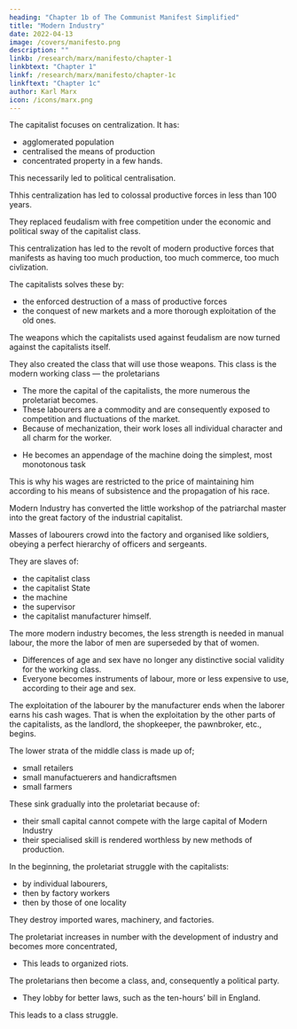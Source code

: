 ```yaml
---
heading: "Chapter 1b of The Communist Manifest Simplified"
title: "Modern Industry"
date: 2022-04-13
image: /covers/manifesto.png
description: ""
linkb: /research/marx/manifesto/chapter-1
linkbtext: "Chapter 1"
linkf: /research/marx/manifesto/chapter-1c
linkftext: "Chapter 1c"
author: Karl Marx
icon: /icons/marx.png
---
```




The capitalist focuses on centralization. It has:
- agglomerated population <!--  keeps more and more doing away with the scattered state of the population, of the means of production, and of property.  --> 
- centralised the means of production
- concentrated property in a few hands. 

This necessarily led to political centralisation. 

<!-- Independent, or but loosely connected provinces, with separate interests, laws, governments, and systems of taxation, became lumped together into one nation, with one government, one code of laws, one national class-interest, one frontier, and one customs-tariff. -->

Thhis centralization has led to colossal productive forces in less than 100 years. 

<!-- The capitalists, during its rule of scarce one hundred years, has created more massive and more  than have all preceding generations together. Subjection of Nature’s forces to man, machinery, application of chemistry to industry and agriculture, steam-navigation, railways, electric telegraphs, clearing of whole continents for cultivation, canalisation of rivers, whole populations conjured out of the ground — what earlier century had even a presentiment that such productive forces slumbered in the lap of social labour? -->

<!-- We see then: the means of production and of exchange, on whose foundation the capitalists built itself up, were generated in feudal society. At a certain stage in the development of these means of production and of exchange, the conditions under which feudal society produced and exchanged, the feudal organisation of agriculture and manufacturing industry, in one word, the feudal relations of property became no longer compatible with the already developed productive forces; they became so many fetters. They had to be burst asunder; they were burst asunder. -->

They replaced feudalism with free competition <!-- , accompanied by a social and political constitution adapted in it, and --> under the economic and political sway of the capitalist class.

<!-- A similar movement is going on before our own eyes. Modern capitalist society, with its relations of production, of exchange and of property, a society that has conjured up such gigantic means of production and of exchange, is like the sorcerer who is no longer able to control the powers of the nether world whom he has called up by his spells.  -->


This centralization has led to the revolt of modern productive forces that manifests as having too much production, too much commerce, too much civlization. 

<!-- 
For many a decade past the history of industry and commerce is but the history of  against modern conditions of production, against the property relations that are the conditions for the existence of the capitalist and of its rule. It is enough to mention the commercial crises that by their periodical return put the existence of the entire capitalist society on its trial, each time more threateningly. 

In these crises, a great part not only of the existing products, but also of the previously created productive forces, are periodically destroyed. 

In these crises, there breaks out an epidemic that, in all earlier epochs, would have seemed an absurdity — the epidemic of over-production. 

Society suddenly finds itself put back into a state of momentary barbarism; it appears as if a famine, a universal war of devastation, had cut off the supply of every means of subsistence; industry and commerce seem to be destroyed; and why? Because there is too much civilisation, too much means of subsistence, too much industry, too much commerce.  -->

<!-- The productive forces at the disposal of society no longer tend to further the development of the conditions of capitalist property; on the contrary, they have become too powerful for these conditions, by which they are fettered, and so soon as they overcome these fetters, they bring disorder into the whole of capitalist society, endanger the existence of capitalist property. The conditions of capitalist society are too narrow to comprise the wealth created by them.  -->

The capitalists solves these by:
- the enforced destruction of a mass of productive forces
- the conquest of new markets and a more thorough exploitation of the old ones.

<!--  That is to say, by paving the way for more extensive and more destructive crises, and by diminishing the means whereby crises are prevented. -->

The weapons which the capitalists used against feudalism are now turned against the capitalists itself.

They also created the class that will use those weapons. This class is the modern working class — the proletarians
- The more the capital of the capitalists, the more numerous the proletariat becomes. <!-- , the modern working class, developed — a class of labourers, who live only so long as they find work, and who find work only so long as their labour increases capital.  -->
- These labourers are a commodity and are consequently exposed to competition and fluctuations of the market.
- Because of mechanization, their work loses all individual character and all charm for the worker.

<!-- Owing to the extensive use of machinery, and to the division of labour, the work of the proletarians has lost all , and, consequently, .  -->

  - He becomes an appendage of the machine doing the simplest, most monotonous task

This is why his wages are restricted to the price of maintaining him according to his means of subsistence and the propagation of his race. 

<!-- But the price of a commodity, and therefore also of labour, is equal to its cost of production. In proportion, therefore, as the repulsiveness of the work increases, the wage decreases. Nay more, in proportion as the use of machinery and division of labour increases, in the same proportion the burden of toil also increases, whether by prolongation of the working hours, by the increase of the work exacted in a given time or by increased speed of machinery, etc. -->

Modern Industry has converted the little workshop of the patriarchal master into the great factory of the industrial capitalist. 

Masses of labourers crowd into the factory and organised like soldiers, obeying a perfect hierarchy of officers and sergeants. 

They are slaves of:
- the capitalist class
- the capitalist State
- the machine
- the supervisor
- the capitalist manufacturer himself. 

<!-- The more openly this despotism proclaims gain to be its end and aim, the more petty, the more hateful and the more embittering it is. -->

The more modern industry becomes, the less strength is needed in manual labour, the more the labor of men are superseded by that of women. 
- Differences of age and sex have no longer any distinctive social validity for the working class. 
- Everyone becomes instruments of labour, more or less expensive to use, according to their age and sex.

The exploitation of the labourer by the manufacturer ends when the laborer earns his cash wages. That is when the exploitation by the other parts of the capitalists, as the landlord, the shopkeeper, the pawnbroker, etc., begins. 

The lower strata of the middle class is made up of;
- small retailers 
- small manufactuerers and handicraftsmen 
- small farmers

These sink gradually into the proletariat because of:
- their small capital cannot compete with the large capital of Modern Industry
- their specialised skill is rendered worthless by new methods of production. 

<!-- Thus the proletariat is recruited from all classes of the population. -->

In the beginning, the proletariat struggle with the capitalists:
- by individual labourers, 
- then by factory workers
- then by those of one locality

They destroy imported wares, machinery, and factories.  <!-- they seek to restore by force the vanished status of the workman of the Middle Ages. -->

<!-- At this stage, the labourers still form an incoherent mass scattered over the whole country, and broken up by their mutual competition. If anywhere they unite to form more compact bodies, this is not yet the consequence of their own active union, but of the union of the capitalists, which class, in order to attain its own political ends, is compelled to set the whole proletariat in motion, and is moreover yet, for a time, able to do so. At this stage, therefore, the proletarians do not fight their enemies, but the enemies of their enemies, the remnants of absolute monarchy, the landowners, the non-industrial capitalist, the petty capitalist. Thus, the whole historical movement is concentrated in the hands of the capitalists; every victory so obtained is a victory for the capitalists. -->

The proletariat increases in number with the development of industry and becomes more concentrated,
- This leads to organized riots. 

<!--  its strength grows, and it feels that strength more. The various interests and conditions of life within the ranks of the proletariat are more and more equalised, in proportion as machinery obliterates all distinctions of labour, and nearly everywhere reduces wages to the same low level. The growing competition among the capitalist, and the resulting commercial crises, make the wages of the workers ever more fluctuating. The increasing improvement of machinery, ever more rapidly developing, makes their livelihood more and more precarious; the collisions between individual workmen and individual capitalist take more and more the character of collisions between two classes. Thereupon, the workers begin to form combinations (Trades’ Unions) against the capitalist; they club together in order to keep up the rate of wages; they found permanent associations in order to make provision beforehand for these occasional revolts. Here and there, the contest breaks out into riots. -->

<!-- Now and then the workers are victorious, but only for a time. The real fruit of their battles lies, not in the immediate result, but in the ever expanding union of the workers. This union is helped on by the improved means of communication that are created by modern industry, and that place the workers of different localities in contact with one another. It was just this contact that was needed to centralise the numerous local struggles, all of the same character, into one national struggle between classes. But every class struggle is a political struggle. And that union, to attain which the burghers of the Middle Ages, with their miserable highways, required centuries, the modern proletarian, thanks to railways, achieve in a few years. -->

The proletarians then become a class, and, consequently a political party. 
- They lobby for better laws, such as the ten-hours’ bill in England.

<!-- , is continually being upset again by the competition between the workers themselves. But it ever rises up again, stronger, firmer, mightier. It compels legislative recognition of particular interests of the workers, by taking advantage of the divisions among the capitalists itself. Thus, -->

This leads to a class struggle.  

<!-- Altogether collisions between the classes of the old society further, in many ways, the course of development of the proletariat. The capitalists finds itself involved in a constant battle. At first with the aristocracy; later on, with those portions of the capitalists itself, whose interests have become antagonistic to the progress of industry; at all time with the capitalists of foreign countries. In all these battles, it sees itself compelled to appeal to the proletariat, to ask for help, and thus, to drag it into the political arena. The capitalists itself, therefore, supplies the proletariat with its own elements of political and general education, in other words, it furnishes the proletariat with weapons for fighting the capitalists.

Further, as we have already seen, entire sections of the ruling class are, by the advance of industry, precipitated into the proletariat, or are at least threatened in their conditions of existence. These also supply the proletariat with fresh elements of enlightenment and progress.

Finally, in times when the class struggle nears the decisive hour, the progress of dissolution going on within the ruling class, in fact within the whole range of old society, assumes such a violent, glaring character, that a small section of the ruling class cuts itself adrift, and joins the revolutionary class, the class that holds the future in its hands. Just as, therefore, at an earlier period, a section of the nobility went over to the capitalists, so now a portion of the capitalists goes over to the proletariat, and in particular, a portion of the capitalist ideologists, who have raised themselves to the level of comprehending theoretically the historical movement as a whole. -->

